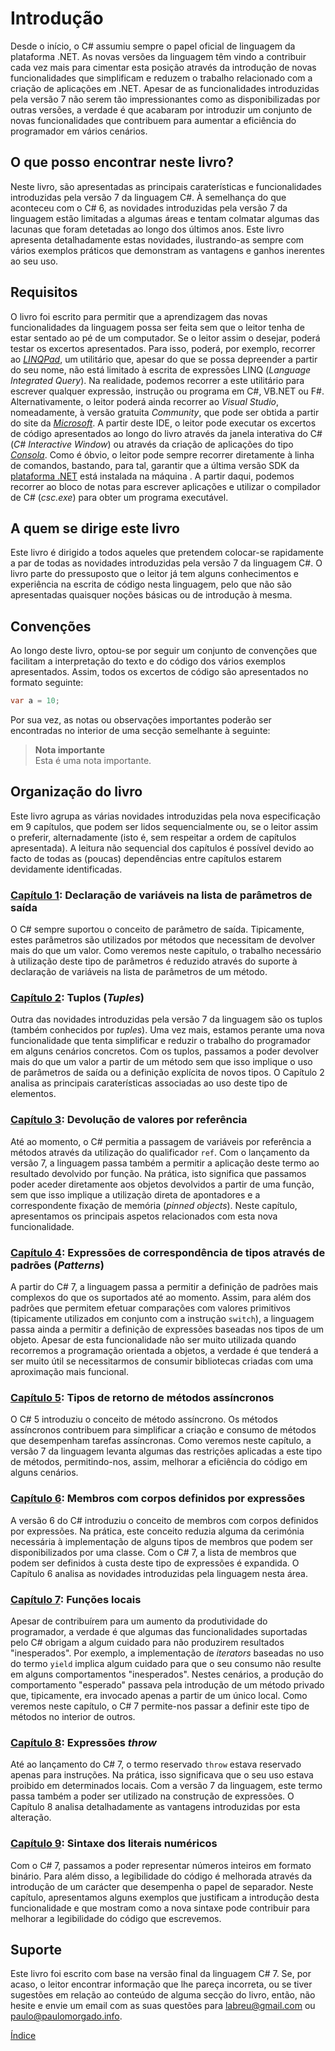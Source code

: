 # Introdução

Desde o início, o C# assumiu sempre o papel oficial de linguagem da plataforma .NET. As novas versões da linguagem têm vindo a contribuir cada vez mais para cimentar esta posição através da introdução de novas funcionalidades que simplificam e reduzem o trabalho relacionado com a criação de aplicações em .NET. Apesar de as funcionalidades introduzidas pela versão 7 não serem tão impressionantes como as disponibilizadas por outras versões, a verdade é que acabaram por introduzir um conjunto de novas funcionalidades que contribuem para aumentar a eficiência do programador em vários cenários.


## O que posso encontrar neste livro?

Neste livro, são apresentadas as principais caraterísticas e funcionalidades introduzidas pela versão 7 da linguagem C#. À semelhança do que aconteceu com o C# 6, as novidades introduzidas pela versão 7 da linguagem estão limitadas a algumas áreas e tentam colmatar algumas das lacunas que foram detetadas ao longo dos últimos anos. 
Este livro apresenta detalhadamente estas novidades, ilustrando-as sempre com vários exemplos práticos que demonstram as vantagens e ganhos inerentes ao seu uso.


## Requisitos

O livro foi escrito para permitir que a aprendizagem das novas funcionalidades da linguagem possa ser feita sem que o leitor tenha de estar sentado ao pé de um computador. Se o leitor assim o desejar, poderá testar os excertos apresentados. Para isso, poderá, por exemplo, recorrer ao [*LINQPad*](https://www.linqpad.net/), um utilitário que, apesar do que se possa depreender a partir do seu nome, não está limitado à escrita de expressões LINQ (*Language Integrated Query*). Na realidade, podemos recorrer a este utilitário para escrever qualquer expressão, instrução ou programa em C#, VB.NET ou F#.
Alternativamente, o leitor poderá ainda recorrer ao *Visual Studio*, nomeadamente, à versão gratuita *Community*, que pode ser obtida a partir do site da [*Microsoft*](https://www.visualstudio.com/downloads/). A partir deste IDE, o leitor pode executar os excertos de código apresentados ao longo do livro através da janela interativa do C# (*C# Interactive Window*) ou através da criação de aplicações do tipo [*Consola*](https://msdn.microsoft.com/library/0wc2kk78.aspx). 
Como é óbvio, o leitor pode sempre recorrer diretamente à linha de comandos, bastando, para tal, garantir que a última versão SDK da [plataforma .NET](https://www.microsoft.com/en-us/download/details.aspx?id=55168) está instalada na máquina . A partir daqui, podemos recorrer ao bloco de notas para escrever aplicações e utilizar o compilador de C# (*csc.exe*) para obter um programa executável.


## A quem se dirige este livro

Este livro é dirigido a todos aqueles que pretendem colocar-se rapidamente a par de todas as novidades introduzidas pela versão 7 da linguagem C#. O livro parte do pressuposto que o leitor já tem alguns conhecimentos e experiência na escrita de código nesta linguagem, pelo que não são apresentadas quaisquer noções básicas ou de introdução à mesma.


## Convenções

Ao longo deste livro, optou-se por seguir um conjunto de convenções que facilitam a interpretação do texto e do código dos vários exemplos apresentados. Assim, todos os excertos de código são apresentados no formato seguinte:

```cs
var a = 10;
```

Por sua vez, as notas ou observações importantes poderão ser encontradas no interior de uma secção semelhante à seguinte:

> **Nota importante**<br>
> Esta é uma nota importante.<br>


## Organização do livro

Este livro agrupa as várias novidades introduzidas pela nova especificação em 9 capítulos, que podem ser lidos sequencialmente ou, se o leitor assim o preferir, alternadamente (isto é, sem respeitar a ordem de capítulos apresentada). A leitura não sequencial dos capítulos é possível devido ao facto de todas as (poucas) dependências entre capítulos estarem devidamente identificadas.


### [Capítulo 1](1-out.md): Declaração de variáveis na lista de parâmetros de saída

O C# sempre suportou o conceito de parâmetro de saída. Tipicamente, estes parâmetros são utilizados por métodos que necessitam de devolver mais do que um valor. Como veremos neste capítulo, o trabalho necessário à utilização deste tipo de parâmetros é reduzido através do suporte à declaração de variáveis na lista de parâmetros de um método.


### [Capítulo 2](2-tuplos.md): Tuplos (*Tuples*)

Outra das novidades introduzidas pela versão 7 da linguagem são os tuplos (também conhecidos por *tuples*). Uma vez mais, estamos perante uma nova funcionalidade que tenta simplificar e reduzir o trabalho do programador em alguns cenários concretos. Com os tuplos, passamos a poder devolver mais do que um valor a partir de um método sem que isso implique o uso de parâmetros de saída ou a definição explícita de novos tipos. O Capítulo 2 analisa as principais caraterísticas associadas ao uso deste tipo de elementos.


### [Capítulo 3](3-refs.md): Devolução de valores por referência

Até ao momento, o C# permitia a passagem de variáveis por referência a métodos através da utilização do qualificador `ref`. Com o lançamento da versão 7, a linguagem passa também a permitir a aplicação deste termo ao resultado devolvido por função. Na prática, isto significa que passamos poder aceder diretamente aos objetos devolvidos a partir de uma função, sem que isso implique a utilização direta de apontadores e a correspondente fixação de memória (*pinned objects*). Neste capítulo, apresentamos os principais aspetos relacionados com esta nova funcionalidade.


### [Capítulo 4](4-patterns.md): Expressões de correspondência de tipos através de padrões (*Patterns*)

A partir do C# 7, a linguagem passa a permitir a definição de padrões mais complexos do que os suportados até ao momento. Assim, para além dos padrões que permitem efetuar comparações com valores primitivos (tipicamente utilizados em conjunto com a instrução `switch`), a linguagem passa ainda a permitir a definição de expressões baseadas nos tipos de um objeto. Apesar de esta funcionalidade não ser muito utilizada quando recorremos a programação orientada a objetos, a verdade é que tenderá a ser muito útil se necessitarmos de consumir bibliotecas criadas com uma aproximação mais funcional.


### [Capítulo 5](5-asyncreturns.md): Tipos de retorno de métodos assíncronos

O C# 5 introduziu o conceito de método assíncrono. Os métodos assíncronos contribuem para simplificar a criação e consumo de métodos que desempenham tarefas assíncronas. Como veremos neste capítulo, a versão 7 da linguagem levanta algumas das restrições aplicadas a este tipo de métodos, permitindo-nos, assim, melhorar a eficiência do código em alguns cenários.


### [Capítulo 6](6-expressionbodied.md): Membros com corpos definidos por expressões

A versão 6 do C# introduziu o conceito de membros com corpos definidos por expressões. Na prática, este conceito reduzia alguma da cerimónia necessária à implementação de alguns tipos de membros que podem ser disponibilizados por uma classe. Com o C# 7, a lista de membros que podem ser definidos à custa deste tipo de expressões é expandida. O Capítulo 6 analisa as novidades introduzidas pela linguagem nesta área.


### [Capítulo 7](7-localfunctions.md): Funções locais

Apesar de contribuírem para um aumento da produtividade do programador, a verdade é que algumas das funcionalidades suportadas pelo C# obrigam a algum cuidado para não produzirem resultados "inesperados". Por exemplo, a implementação de *iterators* baseadas no uso do termo `yield` implica algum cuidado para que o seu consumo não resulte em alguns comportamentos "inesperados". Nestes cenários, a produção do comportamento "esperado" passava pela introdução de um método privado que, tipicamente, era invocado apenas a partir de um único local. Como veremos neste capítulo, o C# 7 permite-nos passar a definir este tipo de métodos no interior de outros.


### [Capítulo 8](8-throwexpressions.md): Expressões *throw*

Até ao lançamento do C# 7, o termo reservado `throw` estava reservado apenas para instruções. Na prática, isso significava que o seu uso estava proibido em determinados locais. Com a versão 7 da linguagem, este termo passa também a poder ser utilizado na construção de expressões. O Capítulo 8 analisa detalhadamente as vantagens introduzidas por esta alteração.


### [Capítulo 9](numericliteralssyntax.md): Sintaxe dos literais numéricos

Com o C# 7, passamos a poder representar números inteiros em formato binário. Para além disso, a legibilidade do código é melhorada através da introdução de um carácter que desempenha o papel de separador. Neste capítulo, apresentamos alguns exemplos que justificam a introdução desta funcionalidade e que mostram como a nova sintaxe pode contribuir para melhorar a legibilidade do código que escrevemos.


## Suporte

Este livro foi escrito com base na versão final da linguagem C# 7. Se, por acaso, o leitor encontrar informação que lhe pareça incorreta, ou se tiver sugestões em relação ao conteúdo de alguma secção do livro, então, não hesite e envie um email com as suas questões para labreu@gmail.com ou paulo@paulomorgado.info.

[Índice](index.md)